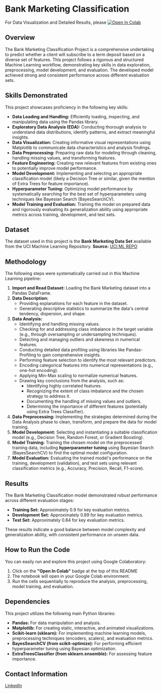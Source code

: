 # Bank Marketing Classification

For Data Visualization and Detailed Results, please [![Open In Colab](https://colab.research.google.com/assets/colab-badge.svg)](https://colab.research.google.com/drive/1V-YFtEfigOWk08sA4hsFhLdKDoOJYCXO?usp=sharing)

## Overview

The Bank Marketing Classification Project is a comprehensive undertaking to predict whether a client will subscribe to a term deposit based on a diverse set of features. This project follows a rigorous and structured Machine Learning workflow, demonstrating key skills in data exploration, preprocessing, model development, and evaluation. The developed model achieved strong and consistent performance across different evaluation sets.

## Skills Demonstrated

This project showcases proficiency in the following key skills:

* **Data Loading and Handling:** Efficiently loading, inspecting, and manipulating data using the Pandas library.
* **Exploratory Data Analysis (EDA):** Conducting thorough analysis to understand data distributions, identify patterns, and extract meaningful insights.
* **Data Visualization:** Creating informative visual representations using Matplotlib to communicate data characteristics and analysis findings.
* **Data Preprocessing:** Preparing raw data for modeling through cleaning, handling missing values, and transforming features.
* **Feature Engineering:** Creating new relevant features from existing ones to potentially improve model performance.
* **Model Development:** Implementing and selecting an appropriate classification model (likely a Decision Tree or similar, given the mention of Extra Trees for feature importance).
* **Hyperparameter Tuning:** Optimizing model performance by systematically searching for the best set of hyperparameters using techniques like Bayesian Search (BayesSearchCV).
* **Model Training and Evaluation:** Training the model on prepared data and rigorously evaluating its generalization ability using appropriate metrics across training, development, and test sets.

## Dataset

The dataset used in this project is the **Bank Marketing Data Set** available from the UCI Machine Learning Repository. **Source:** [UCI ML REPO](https://archive.ics.uci.edu/dataset/222/bank+marketing)

## Methodology

The following steps were systematically carried out in this Machine Learning pipeline:

1.  **Import and Read Dataset:** Loading the Bank Marketing dataset into a Pandas DataFrame.
2.  **Data Description:**
    * Providing explanations for each feature in the dataset.
    * Generating descriptive statistics to summarize the data's central tendency, dispersion, and shape.
3.  **Data Analysis:**
    * Identifying and handling missing values.
    * Checking for and addressing class imbalance in the target variable (e.g., through oversampling or undersampling techniques).
    * Detecting and managing outliers and skewness in numerical features.
    * Conducting detailed data profiling using libraries like Pandas-Profiling to gain comprehensive insights.
    * Performing feature selection to identify the most relevant predictors.
    * Encoding categorical features into numerical representations (e.g., one-hot encoding).
    * Applying Min-Max scaling to normalize numerical features.
    * Drawing key conclusions from the analysis, such as:
        * Identifying highly correlated features.
        * Recognizing the extent of class imbalance and the chosen strategy to address it.
        * Documenting the handling of missing values and outliers.
        * Determining the importance of different features (potentially using Extra Trees Classifier).
4.  **Data Preprocessing:** Implementing the strategies determined during the Data Analysis phase to clean, transform, and prepare the data for model training.
5.  **Model Development:** Selecting and instantiating a suitable classification model (e.g., Decision Tree, Random Forest, or Gradient Boosting).
6.  **Model Training:** Training the chosen model on the preprocessed training data, including **hyperparameter tuning** using Bayesian Search (BayesSearchCV) to find the optimal model configuration.
7.  **Model Evaluation:** Evaluating the trained model's performance on the training, development (validation), and test sets using relevant classification metrics (e.g., Accuracy, Precision, Recall, F1-score).

## Results

The Bank Marketing Classification model demonstrated robust performance across different evaluation stages:

* **Training Set:** Approximately 0.9 for key evaluation metrics.
* **Development Set:** Approximately 0.89 for key evaluation metrics.
* **Test Set:** Approximately 0.84 for key evaluation metrics.

These results indicate a good balance between model complexity and generalization ability, with consistent performance on unseen data.

## How to Run the Code

You can easily run and explore this project using Google Colaboratory:

1.  Click on the **"Open In Colab"** badge at the top of this README
2.  The notebook will open in your Google Colab environment.
3.  Run the cells sequentially to reproduce the analysis, preprocessing, model training, and evaluation.

## Dependencies

This project utilizes the following main Python libraries:

* **Pandas:** For data manipulation and analysis.
* **Matplotlib:** For creating static, interactive, and animated visualizations.
* **Scikit-learn (sklearn):** For implementing machine learning models, preprocessing techniques (encoders, scalers), and evaluation metrics.
* **BayesSearchCV (from scikit-optimize):** For performing efficient hyperparameter tuning using Bayesian optimization.
* **ExtraTreesClassifier (from sklearn.ensemble):** For assessing feature importance.

## Contact Information
[LinkedIn](https://www.linkedin.com/in/tran-binh-minh-0848ba225/)